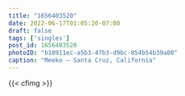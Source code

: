 ```yaml
---
title: "1656403520"
date: 2022-06-17T01:05:20-07:00
draft: false
tags: ['singles']
post_id: 1656403520
photoID: "b18911ec-a5b3-47b3-d9bc-854b54b39a00"
caption: "Meeko — Santa Cruz, California"
---
```


{{< cfimg >}}